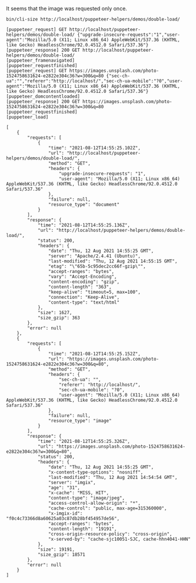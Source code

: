 It seems that the image was requested only once.

    bin/cli-size http://localhost/puppeteer-helpers/demos/double-load/

    [puppeteer_request] GET http://localhost/puppeteer-helpers/demos/double-load/ {"upgrade-insecure-requests":"1","user-agent":"Mozilla/5.0 (X11; Linux x86_64) AppleWebKit/537.36 (KHTML, like Gecko) HeadlessChrome/92.0.4512.0 Safari/537.36"}
    [puppeteer_response] 200 GET http://localhost/puppeteer-helpers/demos/double-load/
    [puppeteer_framenavigated]
    [puppeteer_requestfinished]
    [puppeteer_request] GET https://images.unsplash.com/photo-1524758631624-e2822e304c36?w=300&q=80 {"sec-ch-ua":"","referer":"http://localhost/","sec-ch-ua-mobile":"?0","user-agent":"Mozilla/5.0 (X11; Linux x86_64) AppleWebKit/537.36 (KHTML, like Gecko) HeadlessChrome/92.0.4512.0 Safari/537.36"}
    [puppeteer_domcontentloaded]
    [puppeteer_response] 200 GET https://images.unsplash.com/photo-1524758631624-e2822e304c36?w=300&q=80
    [puppeteer_requestfinished]
    [puppeteer_load]

    [
        {
            "requests": [
                {
                    "time": "2021-08-12T14:55:25.102Z",
                    "url": "http://localhost/puppeteer-helpers/demos/double-load/",
                    "method": "GET",
                    "headers": {
                        "upgrade-insecure-requests": "1",
                        "user-agent": "Mozilla/5.0 (X11; Linux x86_64) AppleWebKit/537.36 (KHTML, like Gecko) HeadlessChrome/92.0.4512.0 Safari/537.36"
                    },
                    "failure": null,
                    "resource_type": "document"
                }
            ],
            "response": {
                "time": "2021-08-12T14:55:25.136Z",
                "url": "http://localhost/puppeteer-helpers/demos/double-load/",
                "status": 200,
                "headers": {
                    "date": "Thu, 12 Aug 2021 14:55:25 GMT",
                    "server": "Apache/2.4.41 (Ubuntu)",
                    "last-modified": "Thu, 12 Aug 2021 14:55:15 GMT",
                    "etag": "\"65b-5c95dec2cc66f-gzip\"",
                    "accept-ranges": "bytes",
                    "vary": "Accept-Encoding",
                    "content-encoding": "gzip",
                    "content-length": "363",
                    "keep-alive": "timeout=5, max=100",
                    "connection": "Keep-Alive",
                    "content-type": "text/html"
                },
                "size": 1627,
                "size_gzip": 363
            },
            "error": null
        },
        {
            "requests": [
                {
                    "time": "2021-08-12T14:55:25.152Z",
                    "url": "https://images.unsplash.com/photo-1524758631624-e2822e304c36?w=300&q=80",
                    "method": "GET",
                    "headers": {
                        "sec-ch-ua": "",
                        "referer": "http://localhost/",
                        "sec-ch-ua-mobile": "?0",
                        "user-agent": "Mozilla/5.0 (X11; Linux x86_64) AppleWebKit/537.36 (KHTML, like Gecko) HeadlessChrome/92.0.4512.0 Safari/537.36"
                    },
                    "failure": null,
                    "resource_type": "image"
                }
            ],
            "response": {
                "time": "2021-08-12T14:55:25.326Z",
                "url": "https://images.unsplash.com/photo-1524758631624-e2822e304c36?w=300&q=80",
                "status": 200,
                "headers": {
                    "date": "Thu, 12 Aug 2021 14:55:25 GMT",
                    "x-content-type-options": "nosniff",
                    "last-modified": "Thu, 12 Aug 2021 14:54:54 GMT",
                    "server": "imgix",
                    "age": "31",
                    "x-cache": "MISS, HIT",
                    "content-type": "image/jpeg",
                    "access-control-allow-origin": "*",
                    "cache-control": "public, max-age=315360000",
                    "x-imgix-id": "f0c4c73366d8a60625a03c87db28bf454957de56",
                    "accept-ranges": "bytes",
                    "content-length": "19191",
                    "cross-origin-resource-policy": "cross-origin",
                    "x-served-by": "cache-sjc10051-SJC, cache-hhn4041-HHN"
                },
                "size": 19191,
                "size_gzip": 18571
            },
            "error": null
        }
    ]
